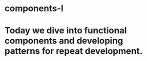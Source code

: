 # components-I
# Today we dive into functional components and developing patterns for repeat development.

